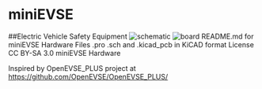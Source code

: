 # miniEVSE
##Electric Vehicle Safety Equipment
![schematic](https://raw.github.com/jerkey/minievse/master/schematic.png)
![board](https://raw.github.com/jerkey/minievse/master/board.png)
README.md for miniEVSE Hardware
Files .pro .sch and .kicad_pcb in KiCAD format
License CC BY-SA 3.0
miniEVSE Hardware

Inspired by OpenEVSE_PLUS project at https://github.com/OpenEVSE/OpenEVSE_PLUS/
